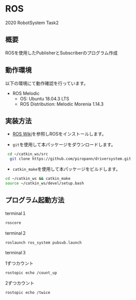 # ROS
2020 RobotSystem Task2

## 概要
ROSを使用したPublisherとSubscriberのプログラム作成

## 動作環境

以下の環境にて動作確認を行っています。

- ROS Melodic
  - OS: Ubuntu 18.04.3 LTS
  - ROS Distribution: Melodic Morenia 1.14.3

## 実装方法

- [ROS Wiki](http://wiki.ros.org/ja/kinetic/Installation/Ubuntu)を参照しROSをインストールします。

- `git`を使用して本パッケージをダウンロードします。

```bash
 cd ~/catkin_ws/src
  git clone https://github.com/piropann/driversystem.git
  ```
  
  - `catkin_make`を使用して本パッケージをビルドします。

  ```bash
  cd ~/catkin_ws && catkin_make
  source ~/catkin_ws/devel/setup.bash
  ```
  
  ## プログラム起動方法

terminal１
```bash
roscore
  ```
  
terminal２
  ```bash
roslaunch ros_system pubsub.launch
  ```
  
terminal３

1ずつカウント
```bash
rostopic echo /count_up
  ```
  
2ずつカウント
```bash
rostopic echo /twice
  ```

